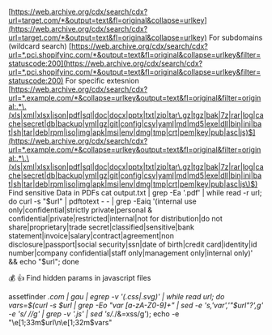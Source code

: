 [https://web.archive.org/cdx/search/cdx?url=target.com/*&output=text&fl=original&collapse=urlkey](https://web.archive.org/cdx/search/cdx?url=target.com/*&output=text&fl=original&collapse=urlkey) For subdomains (wildcard search) [https://web.archive.org/cdx/search/cdx?url=*.pci.shopifyinc.com/*&output=text&fl=original&collapse=urlkey&filter=statuscode:200](https://web.archive.org/cdx/search/cdx?url=*.pci.shopifyinc.com/*&output=text&fl=original&collapse=urlkey&filter=statuscode:200) For specific extesnion [https://web.archive.org/cdx/search/cdx?url=*.example.com/*&collapse=urlkey&output=text&fl=original&filter=original:.*\.(xls|xml|xlsx|json|pdf|sql|doc|docx|pptx|txt|zip|tar\.gz|tgz|bak|7z|rar|log|cache|secret|db|backup|yml|gz|git|config|csv|yaml|md|md5|exe|dll|bin|ini|bat|sh|tar|deb|rpm|iso|img|apk|msi|env|dmg|tmp|crt|pem|key|pub|asc|js)$](https://web.archive.org/cdx/search/cdx?url=*.example.com/*&collapse=urlkey&output=text&fl=original&filter=original:.*\.\(xls|xml|xlsx|json|pdf|sql|doc|docx|pptx|txt|zip|tar\.gz|tgz|bak|7z|rar|log|cache|secret|db|backup|yml|gz|git|config|csv|yaml|md|md5|exe|dll|bin|ini|bat|sh|tar|deb|rpm|iso|img|apk|msi|env|dmg|tmp|crt|pem|key|pub|asc|js\)$) Find sensitive Data in PDFs cat output.txt | grep -Ea '\.pdf' | while read -r url; do curl -s "$url" | pdftotext - - | grep -Eaiq '(internal use only|confidential|strictly private|personal & confidential|private|restricted|internal|not for distribution|do not share|proprietary|trade secret|classified|sensitive|bank statement|invoice|salary|contract|agreement|non disclosure|passport|social security|ssn|date of birth|credit card|identity|id number|company confidential|staff only|management only|internal only)' && echo "$url"; done

  

💰 👍 Find hidden params in javascript files  

assetfinder *.com | gau | egrep -v '(.css|.svg)' | while read url; do vars=$(curl -s $url | grep -Eo "var [a-zA-Z0-9]+" | sed -e 's,'var','"$url"?',g' -e 's/ //g' | grep -v '.js' | sed 's/.*/&=xss/g'); echo -e "\e[1;33m$url\n\e[1;32m$vars"